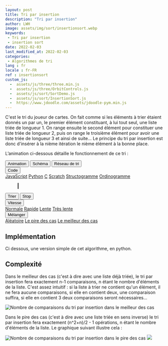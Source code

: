 ```yaml
---
layout: post
title: Tri par insertion
description: "Tri par insertion"
author: LWH
image: assets/img/sort/insertionsort.webp
keywords: 
 - Tri par insertion
 - insertion sort
date: 2022-02-03
last_modified_at: 2022-02-03
categories: 
 - Algorithmes de tri 
lang : fr
locale : fr-FR
ref : insertionsort
custom_js:
  -  assets/js/three/three.min.js
  -  assets/js/three/OrbitControls.js
  -  assets/js/sort/SortDemo.js
  -  assets/js/sort/InsertionSort.js
  -  https://www.jdoodle.com/assets/jdoodle-pym.min.js
---
```


C'est le tri du joueur de cartes. On fait comme si les éléments à trier étaient donnés un par un, le premier élément constituant, à lui tout seul, une liste triée de longueur 1. On range ensuite le second élément pour constituer une liste triée de longueur 2, puis on range le troisième élément pour avoir une liste triée de longueur 3 et ainsi de suite... Le principe du tri par insertion est donc d'insérer à la nième itération le nième élément à la bonne place.

L’animation ci-dessous détaille le fonctionnement de ce tri :



<div class="w3-bar w3-black">
	<button class="w3-bar-item w3-button" onclick="opentab('anim')">Animation</button>
	<button class="w3-bar-item w3-button" onclick="opentab('graph')">Schéma</button>
	<button class="w3-bar-item w3-button" onclick="opentab('schem')">Réseau de tri</button>
	<div class="w3-dropdown-hover">
		<button class="w3-button">Code</button>
		<div class="w3-dropdown-content w3-bar-block w3-card-4">
		  <a href="#" class="w3-bar-item w3-button" title="JavaScript" onclick="opentab('JavaScript');return false;">JavaScript</a>
		  <a href="#" class="w3-bar-item w3-button" title="Python" onclick="opentab('python');return false;">Python</a>
		  <a href="#" class="w3-bar-item w3-button" title="C" onclick="opentab('C');return false;">C</a>
		  <a href="#" class="w3-bar-item w3-button" title="Scratch" onclick="opentab('Scratch');return false;">Scratch</a>				  
		  <a href="#" class="w3-bar-item w3-button" title="nsd" onclick="opentab('nsd');return false;">Structogramme</a>
		  <a href="#" class="w3-bar-item w3-button" title="Flowchart" onclick="opentab('flowchart');return false;">Ordinogramme</a>
		</div>
	</div>
</div>

<figure>
	<div id="anim" class="tab" style="position: relative;">
	<canvas id = "sort_canvas" width = "640" height = "295" class="animation" style="position:relative;top:0;left:0;border:1px solid #000000;  margin-bottom:0"> </canvas>
	<canvas id = "sort_canvas_layer" width = "640" height = "100" class="animation" style="position:absolute;top:0;left:0; margin-top:0;"></canvas>
	</div>
	<div id="graph" class="w3-container tab" style="display:none">
	<canvas id = "sort_canvas_graph" width = "640" height = "295" class="animation" style="position:relative;top:0;left:0;border:1px solid #000000;  margin-bottom:0;z-index: 0;"> </canvas>
	</div>
	<div id="schem" class="w3-container tab" style="display:none">
	<canvas id = "sort_canvas_schem" width = "640" height = "295" class="animation" style="position:relative;top:0;left:0;border:1px solid #000000; margin-bottom:0;z-index: 0;"> </canvas>
	</div>	
<div id="C" class="w3-container tab animation" style="display:none ;   width:100%;  height:395px; background-color:white;  overflow:scroll;">	
<pre>
<code class="language-c">
void InsertionSort(int vect[], int size)
{
    int i, current, j;
    for (i = 1; i < size; i++) {
        current = vect[i];
        j = i - 1;
        while (j >= 0 && vect[j] > current) {
            vect[j + 1] = vect[j];
            j = j - 1;
        }
        vect[j + 1] = current;
    }
}
</code>
</pre>
</div>

<div id="python" class="w3-container tab animation" style="display:none ;   width:100%;  height:395px; background-color:white;  overflow:scroll;">
<pre>
<code class="language-python">
def InsertionSort(vect):
    for i in range(1, len(vect)):
        current = vect[i]
        p = i
        while p > 0 and vect[p - 1] > current:
            vect[p] = vect[p -1]
            p = p - 1
        vect[p] = current
</code>
</pre>
</div>		
	
<div id="JavaScript" class="w3-container tab animation" style="display:none ;   width:100%;  height:395px; background-color:white;  overflow:scroll;">
<pre>
<code>
function InsertionSort(lst) {
	let size = lst.length;
        for (let i = 1; i < size; i++) {            
            let current = lst[i];            
            let j = i-1; 
            while ((j > -1) && (current < lst[j])) {
                lst[j+1] = lst[j];
                j--;
            }
            lst[j+1] = current;
        }
    return lst;
}
</code>
</pre>
</div>
	
<div id="Scratch" class="w3-container tab animation" style="display:none ;   width:100%;  height:395px; background-color:white;  overflow:scroll;">	
<img src="{{ 'assets/img/sort/InsertionSort_scratch.webp' | relative_url }}" alt="Tri par insertion en Scratch " style="max-width: 100%;height: auto;"/> 
</div>
	
<div id="flowchart" class="w3-container tab animation" style="display:none ;   width:100%;  height:395px; background-color:white;  overflow:scroll;">		
<img src="{{ 'assets/img/sort/insertionsort_flowchart.svg' | relative_url }}" alt="Ordinogramme du tri par insertion " style="max-width: 100%;height: auto;"/> 
</div>

<div id="nsd" class="w3-container tab animation" style="display:none ;   width:100%;  height:395px; background-color:white;  overflow:scroll;">		
<img src="{{ 'assets/img/sort/insertionsort_nsd.svg' | relative_url }}" alt="Graphe NSD (Nassi-Shneidermann) du tri par insertion " style="max-width: 100%;height: auto;" /> 
</div>
	
</figure>

<div class="w3-bar w3-black">
	<button class="w3-bar-item w3-button" onclick="sortdem.start(algo);return false;">Trier</button>
	<button class="w3-bar-item w3-button" onclick="algo.stop();return false;">Stop</button>
	<div class="w3-dropdown-hover">
		<button class="w3-button">Vitesse</button>
		<div class="w3-dropdown-content w3-bar-block w3-card-4">
		  <a href="#" class="w3-bar-item w3-button" title="Vitesse normale"  onclick="sortdem.setSpeed(0.5);return false;">Normale</a>
		  <a href="#" class="w3-bar-item w3-button" title="Vitesse rapide"  onclick="sortdem.setSpeed(1);return false;">Rapide</a>
		  <a href="#" class="w3-bar-item w3-button" title="Vitesse lente"  onclick="sortdem.setSpeed(0.2);return false;">Lente</a>
		  <a href="#" class="w3-bar-item w3-button" title="Vitesse très lente"  onclick="sortdem.setSpeed(0.1);return false;">Très lente</a>
		</div>
	</div>
	<div class="w3-dropdown-hover">
		<button class="w3-button">Mélanger</button>
		<div class="w3-dropdown-content w3-bar-block w3-card-4">
		  <a href="#" class="w3-bar-item w3-button" title="Aléatoire" onclick="sortdem.shuffle('A');return false;">Aléatoire</a>
		  <a href="#" class="w3-bar-item w3-button" title="Le pire des cas"  onclick="sortdem.shuffle('W');return false;">Le pire des cas</a>
		  <a href="#" class="w3-bar-item w3-button" title="Vitesse lente"  onclick="sortdem.shuffle('B');return false;">Le meilleur des cas</a>
		</div>
	</div>

</div>

## Implémentation

<p>Ci dessous, une version simple de cet algorithme, en python.</p>

<div data-pym-src="https://www.jdoodle.com/iembed/v0/mEA?stdin=0&amp;arg=0&amp;rw=1"></div>


## Complexité	
	
Dans le meilleur des cas (c'est à dire avec une liste déjà triée), le tri par insertion fera exactement n-1 comparaisons, n étant le nombre d'éléments de la liste. C'est assez intuitif : si la liste à trier ne contient qu'un élément, il ne fera aucune comparaisons, si elle en contient deux, une comparaison suffira, si elle en contient 3 deux comparaisons seront nécessaires...
	
<img src="{{ 'assets/img/sort/Insertion_sort_bestCase.png' | relative_url }}" alt="Nombre de comparaisons du tri par insertion dans le meilleur des cas" style="max-width: 100%;height: auto;"/> 

Dans le pire des cas (c'est à dire avec une liste triée en sens inverse) le tri par insertion fera exactement (n^2+n)/2 - 1 opérations, n étant le nombre d'éléments de la liste. Le graphique suivant illustre cela :

<img src="{{ 'assets/img/sort/Insertion_sort_worstCase.png' | relative_url }}" alt="Nombre de comparaisons du tri par insertion dans le pire des cas" style="max-width: 100%;height: auto;"/>
	


<img src="{{ 'assets/img/sort/insertionsort_fr.webp' | relative_url }}" alt=" " style="max-width: 100%;height: auto;"/> 
